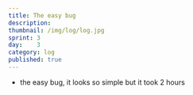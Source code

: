 ```yaml
---
title: The easy bug
description: 
thumbnail: /img/log/log.jpg
sprint: 3
day:	3
category: log
published: true
---
```


- the easy bug, it looks so simple but it took 2 hours